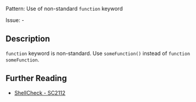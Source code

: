 Pattern: Use of non-standard `function` keyword

Issue: -

## Description

`function` keyword is non-standard. Use `someFunction()` instead of `function someFunction`.

## Further Reading

* [ShellCheck - SC2112](https://github.com/koalaman/shellcheck/wiki/SC2112)
